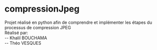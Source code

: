 # compressionJpeg  
Projet réalisé en python afin de comprendre et implémenter les étapes du processus de compression JPEG  
Réalisé par:  
  -- Khalil BOUCHAMA  
  -- Théo VESQUES
